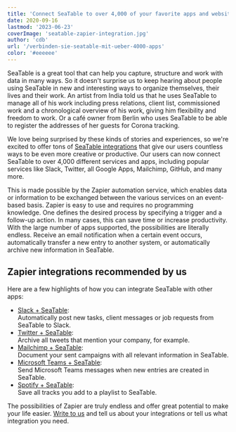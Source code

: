 ```yaml
---
title: 'Connect SeaTable to over 4,000 of your favorite apps and websites'
date: 2020-09-16
lastmod: '2023-06-23'
coverImage: 'seatable-zapier-integration.jpg'
author: 'cdb'
url: '/verbinden-sie-seatable-mit-ueber-4000-apps'
color: '#eeeeee'
---
```


SeaTable is a great tool that can help you capture, structure and work with data in many ways. So it doesn't surprise us to keep hearing about people using SeaTable in new and interesting ways to organize themselves, their lives and their work. An artist from India told us that he uses SeaTable to manage all of his work including press relations, client list, commissioned work and a chronological overview of his work, giving him flexibility and freedom to work. Or a café owner from Berlin who uses SeaTable to be able to register the addresses of her guests for Corona tracking.

We love being surprised by these kinds of stories and experiences, so we're excited to offer tons of [SeaTable integrations](/en/integrationen/) that give our users countless ways to be even more creative or productive. Our users can now connect SeaTable to over 4,000 different services and apps, including popular services like Slack, Twitter, all Google Apps, Mailchimp, GitHub, and many more.

This is made possible by the Zapier automation service, which enables data or information to be exchanged between the various services on an event-based basis. Zapier is easy to use and requires no programming knowledge. One defines the desired process by specifying a trigger and a follow-up action. In many cases, this can save time or increase productivity. With the large number of apps supported, the possibilities are literally endless. Receive an email notification when a certain event occurs, automatically transfer a new entry to another system, or automatically archive new information in SeaTable.

## Zapier integrations recommended by us

Here are a few highlights of how you can integrate SeaTable with other apps:

- [Slack + SeaTable](https://seatable.io/en/integrationen/slack/):  
   Automatically post new tasks, client messages or job requests from SeaTable to Slack.
- [Twitter + SeaTable](https://seatable.io/en/integrationen/):  
   Archive all tweets that mention your company, for example.
- [Mailchimp + SeaTable](https://seatable.io/en/integrationen/):  
   Document your sent campaigns with all relevant information in SeaTable.
- [Microsoft Teams + SeaTable](https://zapier.com/apps/seatable/integrations/microsoft-teams):  
   Send Microsoft Teams messages when new entries are created in SeaTable.
- [Spotify + SeaTable](https://zapier.com/apps/seatable/integrations/spotify):  
   Save all tracks you add to a playlist to SeaTable.

The possibilities of Zapier are truly endless and offer great potential to make your life easier. [Write to us](/en/kontakt/) and tell us about your integrations or tell us what integration you need.
